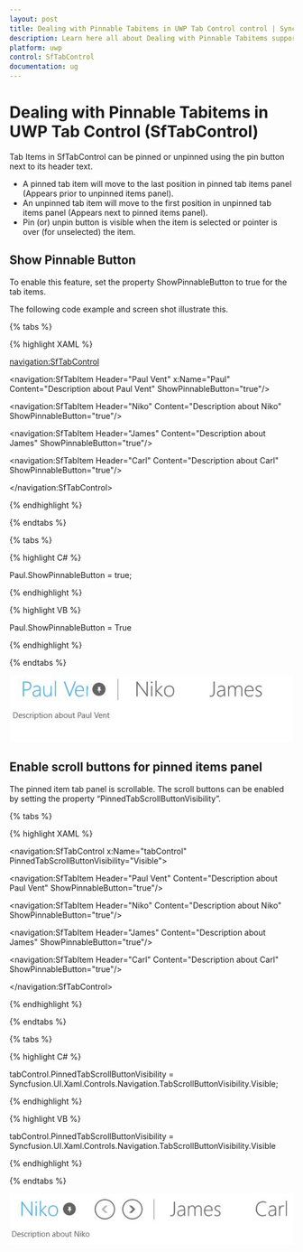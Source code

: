 ```yaml
---
layout: post
title: Dealing with Pinnable Tabitems in UWP Tab Control control | Syncfusion®
description: Learn here all about Dealing with Pinnable Tabitems support in Syncfusion® UWP Tab Control (SfTabControl) control and more.
platform: uwp
control: SfTabControl
documentation: ug
---
```


# Dealing with Pinnable Tabitems in UWP Tab Control (SfTabControl)

Tab Items in SfTabControl can be pinned or unpinned using the pin button next to its header text. 

* A pinned tab item will move to the last position in pinned tab items panel (Appears prior to unpinned items panel).
* An unpinned tab item will move to the first position in unpinned tab items panel (Appears next to pinned items panel).
* Pin (or) unpin button is visible when the item is selected or pointer is over (for unselected) the item.

## Show Pinnable Button 

To enable this feature, set the property ShowPinnableButton to true for the tab items.

The following code example and screen shot illustrate this.

{% tabs %}

{% highlight XAML %}

<navigation:SfTabControl>

<navigation:SfTabItem Header="Paul Vent" x:Name="Paul"
                      Content="Description about Paul Vent" ShowPinnableButton="true"/>

<navigation:SfTabItem Header="Niko"
                      Content="Description about Niko" ShowPinnableButton="true"/>

<navigation:SfTabItem Header="James"
                      Content="Description about James" ShowPinnableButton="true"/>

<navigation:SfTabItem Header="Carl"
                      Content="Description about Carl" ShowPinnableButton="true"/>

</navigation:SfTabControl>


{% endhighlight %}

{% endtabs %}

{% tabs %}

{% highlight C# %}

Paul.ShowPinnableButton = true;

{% endhighlight %}

{% highlight VB %}

Paul.ShowPinnableButton = True

{% endhighlight %}

{% endtabs %}


![Dealing-with-Pinnable-Tabitems-img1](Dealing-with-Pinnable-Tabitems-images/Dealing-with-Pinnable-Tabitems-img1.jpeg)


## Enable scroll buttons for pinned items panel

The pinned item tab panel is scrollable. The scroll buttons can be enabled by setting the property “PinnedTabScrollButtonVisibility”.

{% tabs %}

{% highlight XAML %}

<navigation:SfTabControl x:Name="tabControl" PinnedTabScrollButtonVisibility="Visible">

<navigation:SfTabItem Header="Paul Vent" Content="Description about Paul Vent" ShowPinnableButton="true"/>

<navigation:SfTabItem Header="Niko" Content="Description about Niko" ShowPinnableButton="true"/>

<navigation:SfTabItem Header="James" Content="Description about James" ShowPinnableButton="true"/>

<navigation:SfTabItem Header="Carl" Content="Description about Carl" ShowPinnableButton="true"/>

</navigation:SfTabControl>



{% endhighlight %}

{% endtabs %}

{% tabs %}

{% highlight C# %}

tabControl.PinnedTabScrollButtonVisibility = Syncfusion.UI.Xaml.Controls.Navigation.TabScrollButtonVisibility.Visible;

{% endhighlight %}

{% highlight VB %}

tabControl.PinnedTabScrollButtonVisibility = Syncfusion.UI.Xaml.Controls.Navigation.TabScrollButtonVisibility.Visible

{% endhighlight %}

{% endtabs %}

![Dealing-with-Pinnable-Tabitems-img2](Dealing-with-Pinnable-Tabitems-images/Dealing-with-Pinnable-Tabitems-img2.jpeg)


